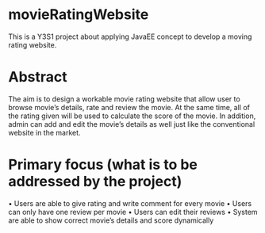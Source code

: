 # movieRatingWebsite
This is a Y3S1 project about applying JavaEE concept to develop a moving rating website.

# Abstract
The aim is to design a workable movie rating website that allow user to browse movie’s details, rate and review the movie. At the same time, all of the rating given will be used to calculate the score of the movie. In addition, admin can add and edit the movie’s details as well just like the conventional website in the market.

# Primary focus (what is to be addressed by the project)
•	Users are able to give rating and write comment for every movie
•	Users can only have one review per movie
•	Users can edit their reviews
•	System are able to show correct movie’s details and score dynamically
